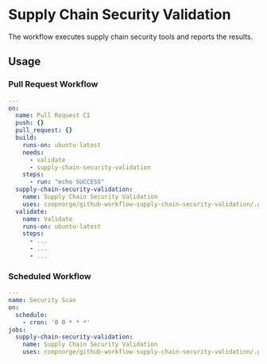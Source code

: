 # Supply Chain Security Validation

The workflow executes supply chain security tools and reports the results.

## Usage

### Pull Request Workflow

```yaml
---
on:
  name: Pull Request CI
  push: {}
  pull_request: {}
  build:
    runs-on: ubuntu-latest
    needs:
      - validate
      - supply-chain-security-validation
    steps:
      - run: "echo SUCCESS"
  supply-chain-security-validation:
    name: Supply Chain Security Validation
    uses: coopnorge/github-workflow-supply-chain-security-validation/.github/workflows/supply-chain-security-validation.yaml@main
  validate:
    name: Validate
    runs-on: ubuntu-latest
    steps:
      - ...
      - ...
      - ...
```

### Scheduled Workflow

```yaml
---
name: Security Scan
on:
  schedule:
    - cron: '0 0 * * *'
jobs:
  supply-chain-security-validation:
    name: Supply Chain Security Validation
    uses: coopnorge/github-workflow-supply-chain-security-validation/.github/workflows/supply-chain-security-validation.yaml@main
```